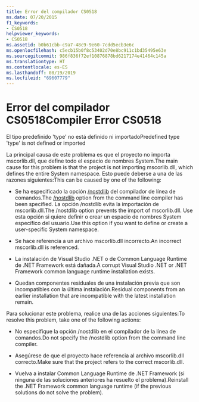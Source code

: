 ```yaml
---
title: Error del compilador CS0518
ms.date: 07/20/2015
f1_keywords:
- CS0518
helpviewer_keywords:
- CS0518
ms.assetid: b0b61cbb-c9a7-48c9-9e60-7cdd5ecb3e6c
ms.openlocfilehash: c5ecb15b0f8c53402d70e8bc911c1bd35495e63e
ms.sourcegitcommit: 986f836f72ef10876878bd6217174e41464c145a
ms.translationtype: HT
ms.contentlocale: es-ES
ms.lasthandoff: 08/19/2019
ms.locfileid: "69607779"
---
```

# <a name="compiler-error-cs0518"></a><span data-ttu-id="eed73-102">Error del compilador CS0518</span><span class="sxs-lookup"><span data-stu-id="eed73-102">Compiler Error CS0518</span></span>
<span data-ttu-id="eed73-103">El tipo predefinido 'type' no está definido ni importado</span><span class="sxs-lookup"><span data-stu-id="eed73-103">Predefined type 'type' is not defined or imported</span></span>  
  
 <span data-ttu-id="eed73-104">La principal causa de este problema es que el proyecto no importa mscorlib.dll, que define todo el espacio de nombres System.</span><span class="sxs-lookup"><span data-stu-id="eed73-104">The main cause for this problem is that the project is not importing mscorlib.dll, which defines the entire System namespace.</span></span> <span data-ttu-id="eed73-105">Esto puede deberse a una de las razones siguientes:</span><span class="sxs-lookup"><span data-stu-id="eed73-105">This can be caused by one of the following:</span></span>  
  
- <span data-ttu-id="eed73-106">Se ha especificado la opción [/nostdlib](../compiler-options/nostdlib-compiler-option.md) del compilador de línea de comandos.</span><span class="sxs-lookup"><span data-stu-id="eed73-106">The [/nostdlib](../compiler-options/nostdlib-compiler-option.md) option from the command line compiler has been specified.</span></span> <span data-ttu-id="eed73-107">La opción /nostdlib evita la importación de mscorlib.dll.</span><span class="sxs-lookup"><span data-stu-id="eed73-107">The /nostdlib option prevents the import of mscorlib.dll.</span></span> <span data-ttu-id="eed73-108">Use esta opción si quiere definir o crear un espacio de nombres System específico del usuario.</span><span class="sxs-lookup"><span data-stu-id="eed73-108">Use this option if you want to define or create a user-specific System namespace.</span></span>  
  
- <span data-ttu-id="eed73-109">Se hace referencia a un archivo mscorlib.dll incorrecto.</span><span class="sxs-lookup"><span data-stu-id="eed73-109">An incorrect mscorlib.dll is referenced.</span></span>  
  
- <span data-ttu-id="eed73-110">La instalación de Visual Studio .NET o de Common Language Runtime de .NET Framework está dañada.</span><span class="sxs-lookup"><span data-stu-id="eed73-110">A corrupt Visual Studio .NET or .NET Framework common language runtime installation exists.</span></span>  
  
- <span data-ttu-id="eed73-111">Quedan componentes residuales de una instalación previa que son incompatibles con la última instalación.</span><span class="sxs-lookup"><span data-stu-id="eed73-111">Residual components from an earlier installation that are incompatible with the latest installation remain.</span></span>  
  
 <span data-ttu-id="eed73-112">Para solucionar este problema, realice una de las acciones siguientes:</span><span class="sxs-lookup"><span data-stu-id="eed73-112">To resolve this problem, take one of the following actions:</span></span>  
  
- <span data-ttu-id="eed73-113">No especifique la opción /nostdlib en el compilador de la línea de comandos.</span><span class="sxs-lookup"><span data-stu-id="eed73-113">Do not specify the /nostdlib option from the command line compiler.</span></span>  
  
- <span data-ttu-id="eed73-114">Asegúrese de que el proyecto hace referencia al archivo mscorlib.dll correcto.</span><span class="sxs-lookup"><span data-stu-id="eed73-114">Make sure that the project refers to the correct mscorlib.dll.</span></span>  
  
- <span data-ttu-id="eed73-115">Vuelva a instalar Common Language Runtime de .NET Framework (si ninguna de las soluciones anteriores ha resuelto el problema).</span><span class="sxs-lookup"><span data-stu-id="eed73-115">Reinstall the .NET Framework common language runtime (if the previous solutions do not solve the problem).</span></span>
